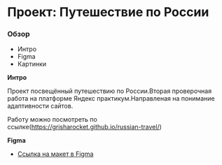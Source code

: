 # Проект: Путешествие по России

### Обзор
* Интро
* Figma
* Картинки

**Интро**

Проект посвещённый путешествию по России.Вторая проверочная работа на платформе Яндекс практикум.Направленая на понимание адаптивности сайтов.

Работу можно посмотреть по ссылке(https://grisharocket.github.io/russian-travel/)

**Figma**

* [Ссылка на макет в Figma](https://www.figma.com/file/5S2WSbEFL6awjVWJ0NWL8Q/Sprint-3_-Russia-_-desktop-mobile?node-id=28503%3A0)


